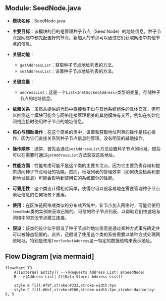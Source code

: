 ## Module: SeedNode.java
- **模块名称**：SeedNode.java

- **主要目标**：该模块的目的是管理种子节点（Seed Node）的地址信息。种子节点是网络中预先配置好的节点，新加入的节点可以通过它们获取网络中其他节点的信息。

- **关键功能**：
  - `getAddressList`：获取种子节点地址列表的方法。
  - `setAddressList`：设置种子节点地址列表的方法。

- **关键变量**：
  - `addressList`：这是一个`List<InetSocketAddress>`类型的变量，存储种子节点的地址信息。

- **依赖关系**：虽然从提供的代码中直接看不出与其他系统组件的具体交互，但可以推测这个模块可能会与网络连接管理相关的其他模块有交互，例如在初始化网络连接时使用种子节点的地址信息。

- **核心与辅助操作**：在这个简单的类中，设置和获取地址列表的操作是核心操作，因为它们直接关系到种子节点信息的管理。没有明显的辅助操作。

- **操作顺序**：通常，首先会通过`setAddressList`方法设置种子节点的地址，随后可以在需要时通过`getAddressList`方法获取这些地址。

- **性能方面**：性能考虑可能不是这个类的主要关注点，因为它主要负责存储和提供访问种子节点地址的功能。然而，地址列表的管理效率（如何快速检索和更新地址信息）可能会影响到使用它的系统部分的性能。

- **可重用性**：这个类设计得相对简单，使得它可以很容易地在需要管理种子节点地址信息的任何场景下重用。

- **使用**：在区块链网络或类似的分布式系统中，新节点加入网络时，可能会使用`SeedNode`类的实例来获取已知的、可信的种子节点列表，以帮助它们快速地与网络中的其他节点建立连接。

- **假设**：该类的设计似乎假设了种子节点的地址信息是通过某种方式事先确定并可以被静态配置的。此外，还假设了使用这个类的系统需要以某种方式处理网络地址，特别是使用`InetSocketAddress`这一特定的数据结构来表示地址。
## Flow Diagram [via mermaid]
```mermaid
flowchart TD
    A([External Entity]) -->|Requests Address List| B(SeedNode)
    B -->|Address List| C([Data Store: Address List])

    style B fill:#f9f,stroke:#333,stroke-width:4px
    style C fill:#bbf,stroke:#f66,stroke-width:2px,stroke-dasharray: 5, 5
```
